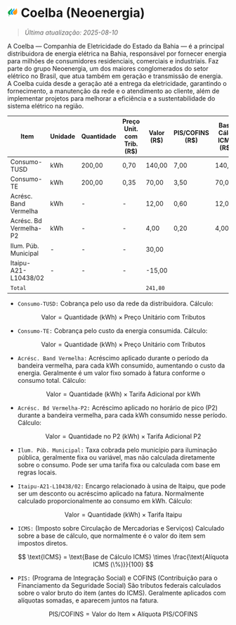 # <img src="icon/coelba.png" alt="Ícone" width="24"> Coelba (Neoenergia)

> *Última atualização: 2025-08-10*

A Coelba — Companhia de Eletricidade do Estado da Bahia — é a principal distribuidora de energia elétrica na Bahia, responsável por fornecer energia para milhões de consumidores residenciais, comerciais e industriais. Faz parte do grupo Neoenergia, um dos maiores conglomerados do setor elétrico no Brasil, que atua também em geração e transmissão de energia. A Coelba cuida desde a geração até a entrega da eletricidade, garantindo o fornecimento, a manutenção da rede e o atendimento ao cliente, além de implementar projetos para melhorar a eficiência e a sustentabilidade do sistema elétrico na região.

| Item                   | Unidade | Quantidade | Preço Unit. com Trib. (R\$) | Valor (R\$) | PIS/COFINS (R\$) | Base Cálc. ICMS (R\$) | Alíquota ICMS (%) | ICMS (R\$) | Tarifa Unit. (R\$) |
| ---------------------- | ------- | ---------- | --------------------------- | ----------- | ---------------- | --------------------- | ----------------- | ---------- | ------------------ |
| Consumo-TUSD           | kWh     |     200,00 |                        0,70 |      140,00 |             7,00 |                140,00 |             18,00 |      25,20 |               0,70 |
| Consumo-TE             | kWh     |     200,00 |                        0,35 |       70,00 |             3,50 |                 70,00 |             18,00 |      12,60 |              0,27  |
| Acrésc. Band Vermelha  | kWh     | -          | -                           |       12,00 |             0,60 |                 12,00 |             18,00 |       2,16 |                    |
| Acrésc. Bd Vermelha-P2 | kWh     | -          | -                           |        4,00 |             0,20 |                  4,00 |             18,00 |       0,72 |                    |
| Ilum. Púb. Municipal   | -       | -          | -                           |       30,00 |                  |                       |                   |            |                    |
| Itaipu-A21-L10438/02   | -       | -          | -                           |      -15,00 |                  |                       |                   |            |                    |
| `Total`                |         |            |                             |     `241,80`|                  |                       |                   |            |                    |

- `Consumo-TUSD:`
  Cobrança pelo uso da rede da distribuidora.
  Cálculo:

  $$
  \text{Valor} = \text{Quantidade (kWh)} \times \text{Preço Unitário com Tributos}
  $$

- `Consumo-TE:`
  Cobrança pelo custo da energia consumida.
  Cálculo:

  $$
  \text{Valor} = \text{Quantidade (kWh)} \times \text{Preço Unitário com Tributos}
  $$

- `Acrésc. Band Vermelha:`
  Acréscimo aplicado durante o período da bandeira vermelha, para cada kWh consumido, aumentando o custo da energia.
  Geralmente é um valor fixo somado à fatura conforme o consumo total.
  Cálculo:

  $$
  \text{Valor} = \text{Quantidade (kWh)} \times \text{Tarifa Adicional por kWh}
  $$

- `Acrésc. Bd Vermelha-P2:`
  Acréscimo aplicado no horário de pico (P2) durante a bandeira vermelha, para cada kWh consumido nesse período.
  Cálculo:

  $$
  \text{Valor} = \text{Quantidade no P2 (kWh)} \times \text{Tarifa Adicional P2}
  $$

- `Ilum. Púb. Municipal:`
  Taxa cobrada pelo município para iluminação pública, geralmente fixa ou variável, mas não calculada diretamente sobre o consumo.
  Pode ser uma tarifa fixa ou calculada com base em regras locais.

- `Itaipu-A21-L10438/02:`
  Encargo relacionado à usina de Itaipu, que pode ser um desconto ou acréscimo aplicado na fatura.
  Normalmente calculado proporcionalmente ao consumo em kWh.
  Cálculo:

  $$
  \text{Valor} = \text{Quantidade (kWh)} \times \text{Tarifa Itaipu}
  $$


- `ICMS:` (Imposto sobre Circulação de Mercadorias e Serviços)
  Calculado sobre a base de cálculo, que normalmente é o valor do item sem impostos diretos.

  $$
  \text{ICMS} = \text{Base de Cálculo ICMS} \times \frac{\text{Alíquota ICMS (\%)}}{100}
  $$

- `PIS:` (Programa de Integração Social) e COFINS (Contribuição para o Financiamento da Seguridade Social)
  São tributos federais calculados sobre o valor bruto do item (antes do ICMS).
  Geralmente aplicados com alíquotas somadas, e aparecem juntos na fatura.

  $$
  \text{PIS/COFINS} = \text{Valor do Item} \times \text{Alíquota PIS/COFINS}
  $$
